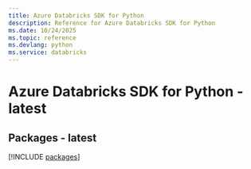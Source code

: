 ```yaml
---
title: Azure Databricks SDK for Python
description: Reference for Azure Databricks SDK for Python
ms.date: 10/24/2025
ms.topic: reference
ms.devlang: python
ms.service: databricks
---
```

# Azure Databricks SDK for Python - latest
## Packages - latest
[!INCLUDE [packages](databricks-index.md)]